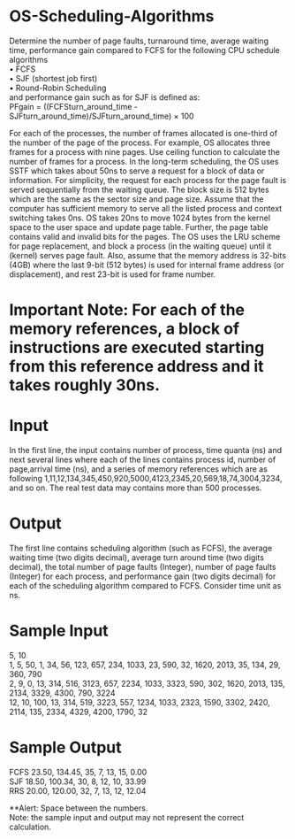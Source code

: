 # OS-Scheduling-Algorithms

Determine the number of page faults, turnaround time, average waiting time, performance gain compared to FCFS for the following CPU schedule algorithms<br/>
  • FCFS<br/>
  • SJF (shortest job first)<br/>
  • Round-Robin Scheduling<br/>
and performance gain such as for SJF is defined as:<br/>
PFgain = ((FCFSturn_around_time - SJFturn_around_time)/SJFturn_around_time) × 100<br/>

For each of the processes, the number of frames allocated is one-third of the number of the page of the process. For example, OS allocates three frames for a process with nine pages. Use ceiling function to calculate the number of frames for a process. In the long-term scheduling, the OS uses SSTF which takes about 50ns to serve a request for a block of data or information. For simplicity, the request for each process for the page fault is served sequentially from the waiting queue. The block size is 512 bytes which are the same as the sector size and page size. Assume that the computer has sufficient memory to serve all the listed process and context switching takes 0ns. OS takes 20ns to move 1024 bytes from the kernel space to the user space and update page table. Further, the page table contains valid and invalid bits for the pages. The OS uses the LRU scheme for page replacement, and block a process (in the waiting queue) until it (kernel) serves page fault. Also, assume that the memory address is 32-bits (4GB) where the last 9-bit (512 bytes) is used for internal frame address (or displacement), and rest 23-bit is used for frame number.

# Important Note: For each of the memory references, a block of instructions are executed starting from this reference address and it takes roughly 30ns.

# Input

In the first line, the input contains number of process, time quanta (ns) and next several lines where
each of the lines contains process id, number of page,arrival time (ns), and a series of memory references
which are as following 1,11,12,134,345,450,920,5000,4123,2345,20,569,18,74,3004,3234, and so on. The
real test data may contains more than 500 processes.

# Output
The first line contains scheduling algorithm (such as FCFS), the average waiting time (two digits decimal),
average turn around time (two digits decimal), the total number of page faults (Integer), number of page
faults (Integer) for each process, and performance gain (two digits decimal) for each of the scheduling
algorithm compared to FCFS. Consider time unit as ns.

# Sample Input
5, 10 <br/> 
1, 5, 50, 1, 34, 56, 123, 657, 234, 1033, 23, 590, 32, 1620, 2013, 35, 134, 29, 360, 790 <br/>
2, 9, 0, 13, 314, 516, 3123, 657, 2234, 1033, 3323, 590, 302, 1620, 2013, 135, 2134, 3329, 4300, 790, 3224 <br/>
12, 10, 100, 13, 314, 519, 3223, 557, 1234, 1033, 2323, 1590, 3302, 2420, 2114, 135, 2334, 4329, 4200, 1790, 32

# Sample Output
FCFS 23.50, 134.45, 35, 7, 13, 15, 0.00 <br/> 
SJF 18.50, 100.34, 30, 8, 12, 10, 33.99 <br/> 
RRS 20.00, 120.00, 32, 7, 13, 12, 12.04 <br/>

**Alert: Space between the numbers.<br/>
Note: the sample input and output may not represent the correct calculation.
